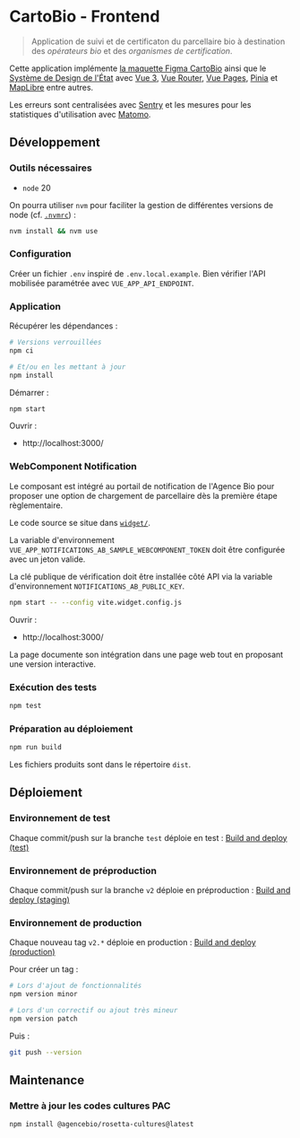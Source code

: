 # CartoBio - Frontend

> Application de suivi et de certificaton du parcellaire bio à destination des _opérateurs bio_ et des _organismes de certification_.

Cette application implémente [la maquette Figma CartoBio](https://www.figma.com/file/RpE4QhlPyV0OSSYuk5vPno/Cartobio) ainsi que le [Système de Design de l'État](https://www.systeme-de-design.gouv.fr/) avec [Vue 3](https://vuejs.org/), [Vue Router](https://router.vuejs.org/), [Vue Pages](https://github.com/hannoeru/vite-plugin-pages), [Pinia](https://pinia.vuejs.org/) et [MapLibre](https://maplibre.org/) entre autres.

Les erreurs sont centralisées avec [Sentry](https://github.com/getsentry/sentry) et les mesures pour les statistiques d'utilisation avec [Matomo](https://github.com/matomo-org/matomo).

## Développement

### Outils nécessaires

* `node` 20

On pourra utiliser `nvm` pour faciliter la gestion de différentes versions de node (cf. [`.nvmrc`](.nvmrc)) :
```sh
nvm install && nvm use
```

### Configuration

Créer un fichier `.env` inspiré de `.env.local.example`.
Bien vérifier l'API mobilisée paramétrée avec `VUE_APP_API_ENDPOINT`.

### Application

Récupérer les dépendances :
```sh
# Versions verrouillées
npm ci

# Et/ou en les mettant à jour
npm install
```

Démarrer :
```sh
npm start
```

Ouvrir :
* http://localhost:3000/

### WebComponent Notification

Le composant est intégré au portail de notification de l'Agence Bio pour proposer une option de chargement de parcellaire dès la première étape règlementaire.

Le code source se situe dans [`widget/`](widget/).

La variable d'environnement `VUE_APP_NOTIFICATIONS_AB_SAMPLE_WEBCOMPONENT_TOKEN` doit être configurée avec un jeton valide.

La clé publique de vérification doit être installée côté API via la variable d'environnement `NOTIFICATIONS_AB_PUBLIC_KEY`.

```sh
npm start -- --config vite.widget.config.js
```

Ouvrir :
* http://localhost:3000/

La page documente son intégration dans une page web tout en proposant une version interactive.

### Exécution des tests

```sh
npm test
```

### Préparation au déploiement

```sh
npm run build
```

Les fichiers produits sont dans le répertoire `dist`.

## Déploiement

### Environnement de test

Chaque commit/push sur la branche `test` déploie en test :  [Build and deploy (test)](https://github.com/AgenceBio/cartobio-front/actions/workflows/test.yml)

### Environnement de préproduction

Chaque commit/push sur la branche `v2` déploie en préproduction : [Build and deploy (staging)](https://github.com/AgenceBio/cartobio-front/actions/workflows/staging.yml)

### Environnement de production

Chaque nouveau tag `v2.*` déploie en production : [Build and deploy (production)](https://github.com/AgenceBio/cartobio-front/actions/workflows/deploy.yml)

Pour créer un tag :

```sh
# Lors d'ajout de fonctionnalités
npm version minor

# Lors d'un correctif ou ajout très mineur
npm version patch
```

Puis :

```sh
git push --version
```

## Maintenance

### Mettre à jour les codes cultures PAC

```sh
npm install @agencebio/rosetta-cultures@latest
```
